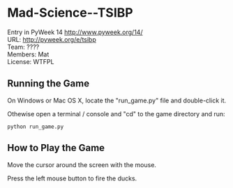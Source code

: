 Mad-Science--TSIBP
==================

Entry in PyWeek 14  <http://www.pyweek.org/14/>  
URL: http://pyweek.org/e/tsibp  
Team: ????  
Members: Mat  
License: WTFPL  


Running the Game
----------------

On Windows or Mac OS X, locate the "run_game.py" file and double-click it.

Othewise open a terminal / console and "cd" to the game directory and run:

	python run_game.py


How to Play the Game
--------------------

Move the cursor around the screen with the mouse.

Press the left mouse button to fire the ducks.
